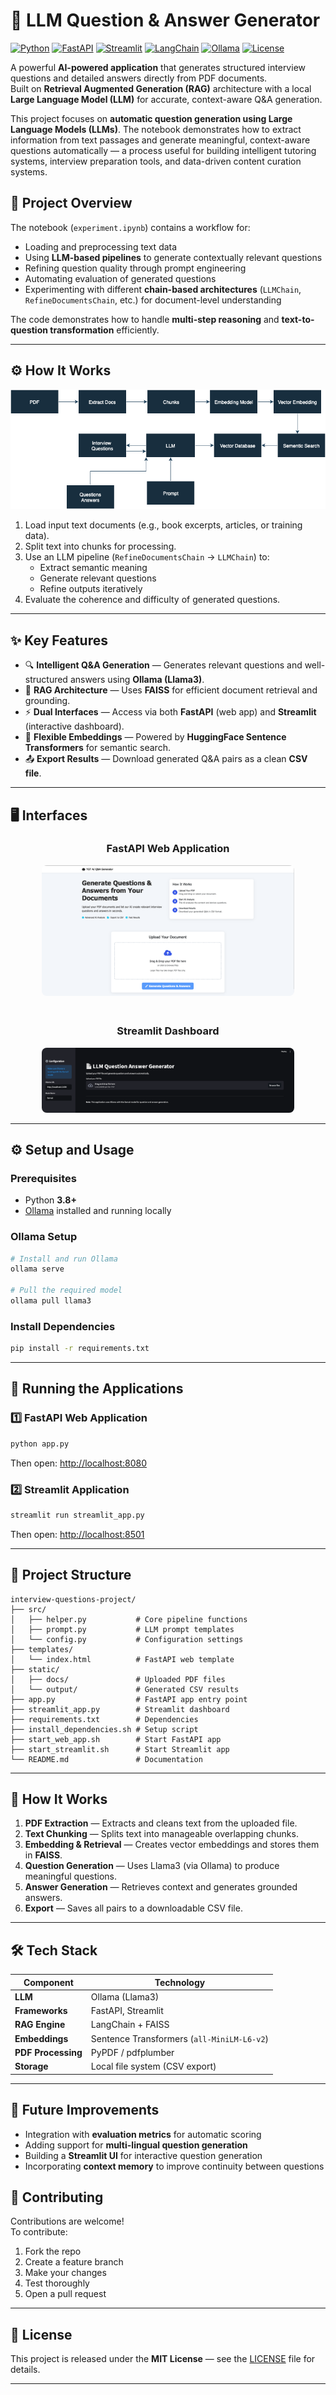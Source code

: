 # 📄 LLM Question & Answer Generator

[![Python](https://img.shields.io/badge/Python-3.8+-blue.svg)](https://python.org)
[![FastAPI](https://img.shields.io/badge/FastAPI-0.104+-green.svg)](https://fastapi.tiangolo.com)
[![Streamlit](https://img.shields.io/badge/Streamlit-1.28+-red.svg)](https://streamlit.io)
[![LangChain](https://img.shields.io/badge/Framework-LangChain-FE1A42.svg)](https://www.langchain.com/)
[![Ollama](https://img.shields.io/badge/Local%20LLM-Ollama%20%7C%20Llama3-000000.svg)](https://ollama.com/)
[![License](https://img.shields.io/badge/License-MIT-yellow.svg)](LICENSE)

A powerful **AI-powered application** that generates structured interview questions and detailed answers directly from PDF documents.  
Built on **Retrieval Augmented Generation (RAG)** architecture with a local **Large Language Model (LLM)** for accurate, context-aware Q&A generation.

This project focuses on **automatic question generation using Large Language Models (LLMs)**. The notebook demonstrates how to extract information from text passages and generate meaningful, context-aware questions automatically — a process useful for building intelligent tutoring systems, interview preparation tools, and data-driven content curation systems.

## 📘 Project Overview

The notebook (`experiment.ipynb`) contains a workflow for:

- Loading and preprocessing text data  
- Using **LLM-based pipelines** to generate contextually relevant questions  
- Refining question quality through prompt engineering  
- Automating evaluation of generated questions  
- Experimenting with different **chain-based architectures** (`LLMChain`, `RefineDocumentsChain`, etc.) for document-level understanding

The code demonstrates how to handle **multi-step reasoning** and **text-to-question transformation** efficiently.

---
## ⚙️ How It Works

![flow](flow.png)

1. Load input text documents (e.g., book excerpts, articles, or training data).  
2. Split text into chunks for processing.  
3. Use an LLM pipeline (`RefineDocumentsChain` → `LLMChain`) to:
   - Extract semantic meaning
   - Generate relevant questions
   - Refine outputs iteratively  
4. Evaluate the coherence and difficulty of generated questions.
   

---

## ✨ Key Features

- 🔍 **Intelligent Q&A Generation** — Generates relevant questions and well-structured answers using **Ollama (Llama3)**.  
- 🧠 **RAG Architecture** — Uses **FAISS** for efficient document retrieval and grounding.  
- ⚡ **Dual Interfaces** — Access via both **FastAPI** (web app) and **Streamlit** (interactive dashboard).  
- 🧩 **Flexible Embeddings** — Powered by **HuggingFace Sentence Transformers** for semantic search.  
- 📤 **Export Results** — Download generated Q&A pairs as a clean **CSV file**.  

---


## 🖥️ Interfaces

<div align="center">

### FastAPI Web Application  
<img src="1.png" alt="FastAPI Interface" style="max-width:80%;border-radius:8px;margin-bottom:20px;">

### Streamlit Dashboard  
<img src="2.png" alt="Streamlit Interface" style="max-width:80%;border-radius:8px;">

</div>

---

## ⚙️ Setup and Usage

### Prerequisites

- Python **3.8+**
- [Ollama](https://ollama.ai/) installed and running locally  

### Ollama Setup

```bash
# Install and run Ollama
ollama serve

# Pull the required model
ollama pull llama3
```

### Install Dependencies

```bash
pip install -r requirements.txt
```

---

## 🚀 Running the Applications

### 1️⃣ FastAPI Web Application

```bash
python app.py
```

Then open: [http://localhost:8080](http://localhost:8080)

### 2️⃣ Streamlit Application

```bash
streamlit run streamlit_app.py
```

Then open: [http://localhost:8501](http://localhost:8501)

---

## 🧩 Project Structure

```
interview-questions-project/
├── src/
│   ├── helper.py           # Core pipeline functions
│   ├── prompt.py           # LLM prompt templates
│   └── config.py           # Configuration settings
├── templates/
│   └── index.html          # FastAPI web template
├── static/
│   ├── docs/               # Uploaded PDF files
│   └── output/             # Generated CSV results
├── app.py                  # FastAPI app entry point
├── streamlit_app.py        # Streamlit dashboard
├── requirements.txt        # Dependencies
├── install_dependencies.sh # Setup script
├── start_web_app.sh        # Start FastAPI app
├── start_streamlit.sh      # Start Streamlit app
└── README.md               # Documentation
```

---

## 🧠 How It Works

1. **PDF Extraction** — Extracts and cleans text from the uploaded file.  
2. **Text Chunking** — Splits text into manageable overlapping chunks.  
3. **Embedding & Retrieval** — Creates vector embeddings and stores them in **FAISS**.  
4. **Question Generation** — Uses Llama3 (via Ollama) to produce meaningful questions.  
5. **Answer Generation** — Retrieves context and generates grounded answers.  
6. **Export** — Saves all pairs to a downloadable CSV file.  

---

## 🛠️ Tech Stack

| Component | Technology |
|------------|-------------|
| **LLM** | Ollama (Llama3) |
| **Frameworks** | FastAPI, Streamlit |
| **RAG Engine** | LangChain + FAISS |
| **Embeddings** | Sentence Transformers (`all-MiniLM-L6-v2`) |
| **PDF Processing** | PyPDF / pdfplumber |
| **Storage** | Local file system (CSV export) |

---

## 🚀 Future Improvements

- Integration with **evaluation metrics** for automatic scoring  
- Adding support for **multi-lingual question generation**  
- Building a **Streamlit UI** for interactive question generation  
- Incorporating **context memory** to improve continuity between questions  

## 🤝 Contributing

Contributions are welcome!  
To contribute:
1. Fork the repo  
2. Create a feature branch  
3. Make your changes  
4. Test thoroughly  
5. Open a pull request  

---

## 📜 License

This project is released under the **MIT License** — see the [LICENSE](LICENSE) file for details.

---
